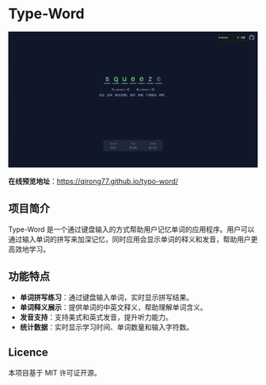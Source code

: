 # Type-Word

![](./image.png)

**在线预览地址**：https://qirong77.github.io/typo-word/ 

## 项目简介

Type-Word 是一个通过键盘输入的方式帮助用户记忆单词的应用程序。用户可以通过输入单词的拼写来加深记忆，同时应用会显示单词的释义和发音，帮助用户更高效地学习。

## 功能特点

- **单词拼写练习**：通过键盘输入单词，实时显示拼写结果。
- **单词释义展示**：提供单词的中英文释义，帮助理解单词含义。
- **发音支持**：支持美式和英式发音，提升听力能力。
- **统计数据**：实时显示学习时间、单词数量和输入字符数。

## Licence

本项目基于 MIT 许可证开源。
